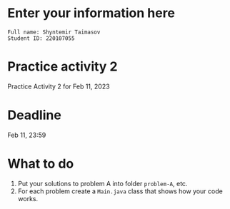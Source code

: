 # Enter your information here
```
Full name: Shyntemir Taimasov
Student ID: 220107055
```

# Practice activity 2
Practice Activity 2 for Feb 11, 2023

# Deadline
Feb 11, 23:59

# What to do
1. Put your solutions to problem A into folder `problem-A`, etc. 
2. For each problem create a `Main.java` class that shows how your code works. 
